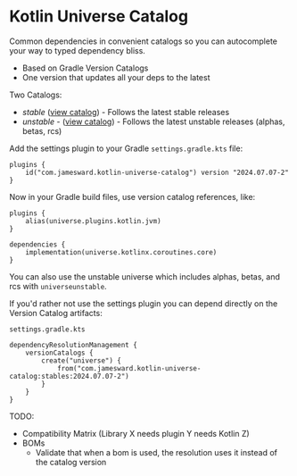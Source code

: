 # Kotlin Universe Catalog

Common dependencies in convenient catalogs so you can autocomplete your way to typed dependency bliss.
- Based on Gradle Version Catalogs
- One version that updates all your deps to the latest

Two Catalogs:
 - *stable* ([view catalog](stables/gradle/libs.versions.toml)) - Follows the latest stable releases
 - *unstable* - ([view catalog](unstables/gradle/libs.versions.toml)) - Follows the latest unstable releases (alphas, betas, rcs)

Add the settings plugin to your Gradle `settings.gradle.kts` file:
```
plugins {
    id("com.jamesward.kotlin-universe-catalog") version "2024.07.07-2"
}
```

Now in your Gradle build files, use version catalog references, like:
```
plugins {
    alias(universe.plugins.kotlin.jvm)
}

dependencies {
    implementation(universe.kotlinx.coroutines.core)
}
```

You can also use the unstable universe which includes alphas, betas, and rcs with `universeunstable`.

If you'd rather not use the settings plugin you can depend directly on the Version Catalog artifacts:

`settings.gradle.kts`
```
dependencyResolutionManagement {
    versionCatalogs {
        create("universe") {
            from("com.jamesward.kotlin-universe-catalog:stables:2024.07.07-2")
        }
    }
}
```

TODO:
- Compatibility Matrix (Library X needs plugin Y needs Kotlin Z)
- BOMs
  - Validate that when a bom is used, the resolution uses it instead of the catalog version
